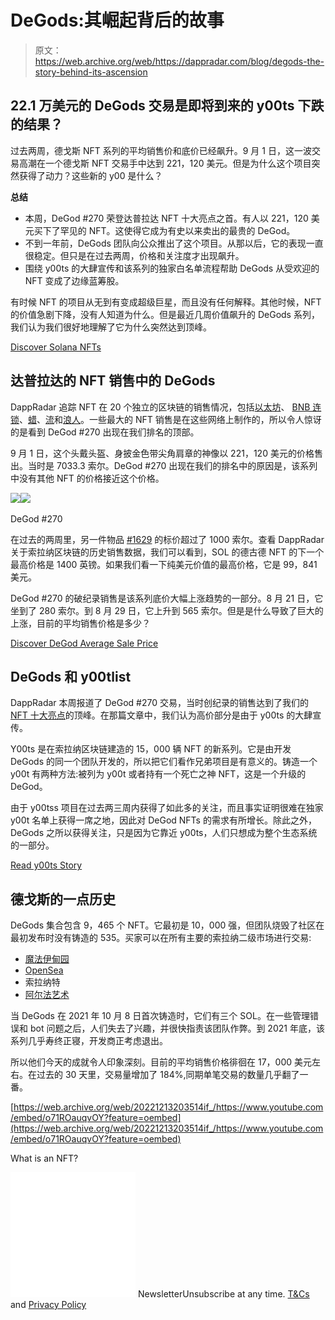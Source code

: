 # DeGods:其崛起背后的故事

> 原文：<https://web.archive.org/web/https://dappradar.com/blog/degods-the-story-behind-its-ascension>

## 22.1 万美元的 DeGods 交易是即将到来的 y00ts 下跌的结果？

过去两周，德戈斯 NFT 系列的平均销售价和底价已经飙升。9 月 1 日，这一波交易高潮在一个德戈斯 NFT 交易手中达到 221，120 美元。但是为什么这个项目突然获得了动力？这些新的 y00 是什么？

**总结**

*   本周，DeGod #270 荣登达普拉达 NFT 十大亮点之首。有人以 221，120 美元买下了罕见的 NFT。这使得它成为有史以来卖出的最贵的 DeGod。
*   不到一年前，DeGods 团队向公众推出了这个项目。从那以后，它的表现一直很稳定。但只是在过去两周，价格和关注度才出现飙升。
*   围绕 y00ts 的大肆宣传和该系列的独家白名单流程帮助 DeGods 从受欢迎的 NFT 变成了边缘蓝筹股。

有时候 NFT 的项目从无到有变成超级巨星，而且没有任何解释。其他时候，NFT 的价值急剧下降，没有人知道为什么。但是最近几周价值飙升的 DeGods 系列，我们认为我们很好地理解了它为什么突然达到顶峰。

[Discover Solana NFTs](https://web.archive.org/web/20221213203514/https://dappradar.com/nft/protocol/solana)

## 达普拉达的 NFT 销售中的 DeGods

DappRadar 追踪 NFT 在 20 个独立的区块链的销售情况，包括[以太坊](https://web.archive.org/web/20221213203514/https://dappradar.com/nft/sales/protocol/ethereum)、 [BNB 连锁](https://web.archive.org/web/20221213203514/https://dappradar.com/nft/sales/protocol/binance-smart-chain)、[蜡](https://web.archive.org/web/20221213203514/https://dappradar.com/nft/sales/protocol/wax)、[流](https://web.archive.org/web/20221213203514/https://dappradar.com/nft/sales/protocol/flow)和[浪人](https://web.archive.org/web/20221213203514/https://dappradar.com/nft/sales/protocol/ronin)。一些最大的 NFT 销售是在这些网络上制作的，所以令人惊讶的是看到 DeGod #270 出现在我们排名的顶部。

9 月 1 日，这个头戴头盔、身披金色带尖角肩章的神像以 221，120 美元的价格售出。当时是 7033.3 索尔。DeGod #270 出现在我们的排名中的原因是，该系列中没有其他 NFT 的价格接近这个价格。

![](img/188f1451aa4a5918e23b11ba3fc1b368.png)![](img/02c0101711ff5dd9f45a18a7cab0cd1a.png)

DeGod #270

在过去的两周里，另一件物品 [#1629](https://web.archive.org/web/20221213203514/https://magiceden.io/item-details/czs8KMq8NLc7LYf6kVCAsMH5g88eWSBK3McWeiwsYM7) 的标价超过了 1000 索尔。查看 DappRadar 关于索拉纳区块链的历史销售数据，我们可以看到，SOL 的德古德 NFT 的下一个最高价格是 1400 英镑。如果我们看一下纯美元价值的最高价格，它是 99，841 美元。

DeGod #270 的破纪录销售是该系列底价大幅上涨趋势的一部分。8 月 21 日，它坐到了 280 索尔。到 8 月 29 日，它上升到 565 索尔。但是是什么导致了巨大的上涨，目前的平均销售价格是多少？

[Discover DeGod Average Sale Price](https://web.archive.org/web/20221213203514/https://dappradar.com/nft/collections/protocol/solana)

## DeGods 和 y00tlist

DappRadar 本周报道了 DeGod #270 交易，当时创纪录的销售达到了我们的[NFT 十大亮点](https://web.archive.org/web/20221213203514/https://dappradar.com/blog/220k-degods-nft-sale-before-y00ts-drop-top-10-nft-highlights)的顶峰。在那篇文章中，我们认为高价部分是由于 y00ts 的大肆宣传。

Y00ts 是在索拉纳区块链建造的 15，000 辆 NFT 的新系列。它是由开发 DeGods 的同一个团队开发的，所以把它们看作兄弟项目是有意义的。铸造一个 y00t 有两种方法:被列为 y00t 或者持有一个死亡之神 NFT，这是一个升级的 DeGod。

由于 y00tss 项目在过去两三周内获得了如此多的关注，而且事实证明很难在独家 y00t 名单上获得一席之地，因此对 DeGod NFTs 的需求有所增长。除此之外，DeGods 之所以获得关注，只是因为它靠近 y00ts，人们只想成为整个生态系统的一部分。

[Read y00ts Story](https://web.archive.org/web/20221213203514/https://dappradar.com/blog/what-are-y00ts-nfts-are-you-on-the-y00tlist)

## 德戈斯的一点历史

DeGods 集合包含 9，465 个 NFT。它最初是 10，000 强，但团队烧毁了社区在最初发布时没有铸造的 535。买家可以在所有主要的索拉纳二级市场进行交易:

*   [魔法伊甸园](https://web.archive.org/web/20221213203514/https://dappradar.com/solana/marketplaces/magic-eden)
*   [OpenSea](https://web.archive.org/web/20221213203514/https://dappradar.com/multichain/marketplaces/opensea)
*   索拉纳特
*   [阿尔法艺术](https://web.archive.org/web/20221213203514/https://dappradar.com/solana/marketplaces/alpha-art)

当 DeGods 在 2021 年 10 月 8 日首次铸造时，它们有三个 SOL。在一些管理错误和 bot 问题之后，人们失去了兴趣，并很快指责该团队作弊。到 2021 年底，该系列几乎寿终正寝，开发商正考虑退出。

所以他们今天的成就令人印象深刻。目前的平均销售价格徘徊在 17，000 美元左右。在过去的 30 天里，交易量增加了 184%,同期单笔交易的数量几乎翻了一番。

[https://web.archive.org/web/20221213203514if_/https://www.youtube.com/embed/o71ROauqvOY?feature=oembed](https://web.archive.org/web/20221213203514if_/https://www.youtube.com/embed/o71ROauqvOY?feature=oembed)

What is an NFT?

![](img/6d5a4a2d609c56e1a5771717e54ba759.png) NewsletterUnsubscribe at any time. [T&Cs](https://web.archive.org/web/20221213203514/https://dappradar.com/terms) and [Privacy Policy](https://web.archive.org/web/20221213203514/https://dappradar.com/privacy-policy)